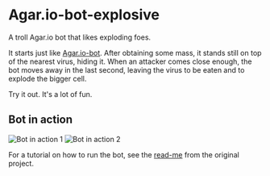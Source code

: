 # Agar.io-bot-explosive
A troll Agar.io bot that likes exploding foes.

It starts just like [Agar.io-bot](https://github.com/Apostolique/Agar.io-bot).
After obtaining some mass, it stands still on top of the nearest virus, hiding
it. When an attacker comes close enough, the bot moves away in the last second,
leaving the virus to be eaten and to explode the bigger cell.

Try it out. It's a lot of fun.

Bot in action
-------------
![Bot in action 1](https://github.com/caiosm1005/Agar.io-bot-explosive/raw/master/preview-images/bot-in-action-1.gif)
![Bot in action 2](https://github.com/caiosm1005/Agar.io-bot-explosive/raw/master/preview-images/bot-in-action-2.gif)

For a tutorial on how to run the bot, see the
[read-me](https://github.com/Apostolique/Agar.io-bot/blob/master/README.md)
from the original project.

